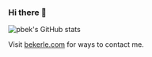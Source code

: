 <!--
**pbek/pbek** is a ✨ _special_ ✨ repository because its `README.md` (this file) appears on your GitHub profile.

Here are some ideas to get you started:

- 🔭 I’m currently working on ...
- 🌱 I’m currently learning ...
- 👯 I’m looking to collaborate on ...
- 🤔 I’m looking for help with ...
- 💬 Ask me about ...
- 📫 How to reach me: ...
- 😄 Pronouns: ...
- ⚡ Fun fact: ...
-->

### Hi there 👋

![pbek's GitHub stats](https://github-readme-stats.vercel.app/api?username=pbek&theme=vue&show_icons=true)

Visit [bekerle.com](https://www.bekerle.com) for ways to contact me.
